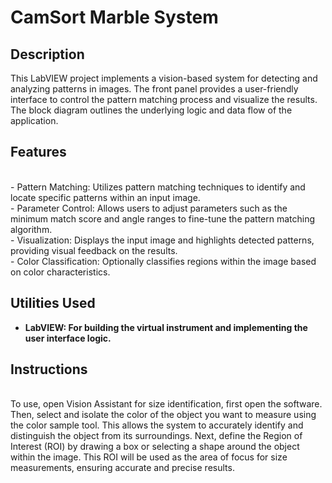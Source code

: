 <h1>CamSort Marble System</h1>

<h2>Description</h2>
This LabVIEW project implements a vision-based system for detecting and analyzing patterns in images. The front panel provides a user-friendly interface to control the pattern matching process and visualize the results. The block diagram outlines the underlying logic and data flow of the application. <br />

<h2>Features</h2>

<br>- Pattern Matching: Utilizes pattern matching techniques to identify and locate specific patterns within an input image. 
<br>- Parameter Control: Allows users to adjust parameters such as the minimum match score and angle ranges to fine-tune the pattern matching algorithm. 
<br>- Visualization: Displays the input image and highlights detected patterns, providing visual feedback on the results. 
<br>- Color Classification: Optionally classifies regions within the image based on color characteristics.
</br>
<h2>Utilities Used</h2>

- <b>LabVIEW: For building the virtual instrument and implementing the user interface logic.</b>

<h2>Instructions</h2>

<br> To use, open Vision Assistant for size identification, first open the software. Then, select and isolate the color of the object you want to measure using the color sample tool. This allows the system to accurately identify and distinguish the object from its surroundings. Next, define the Region of Interest (ROI) by drawing a box or selecting a shape around the object within the image. This ROI will be used as the area of focus for size measurements, ensuring accurate and precise results. </br>
